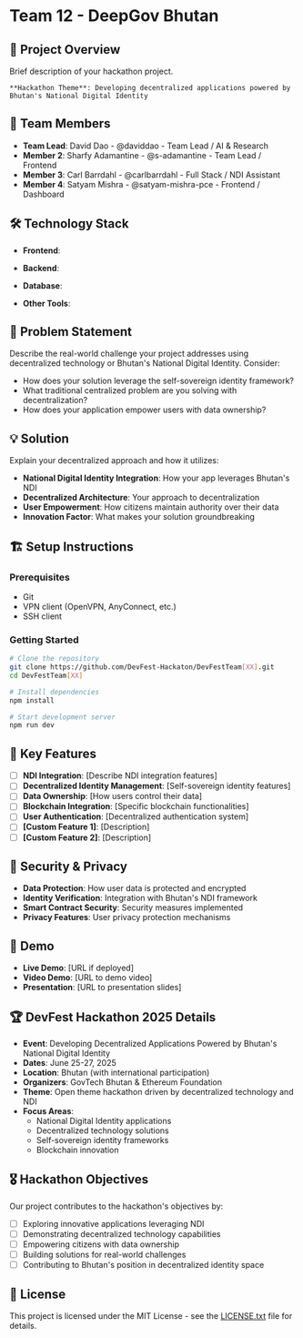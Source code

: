 # Team 12 - DeepGov Bhutan

## 🚀 Project Overview
Brief description of your hackathon project.

    **Hackathon Theme**: Developing decentralized applications powered by Bhutan's National Digital Identity

## 👥 Team Members
- **Team Lead**: David Dao - @daviddao - Team Lead / AI & Research
- **Member 2**: Sharfy Adamantine - @s-adamantine - Team Lead / Frontend
- **Member 3**: Carl Barrdahl - @carlbarrdahl - Full Stack / NDI Assistant
- **Member 4**: Satyam Mishra - @satyam-mishra-pce - Frontend / Dashboard

## 🛠️ Technology Stack
- **Frontend**: 

- **Backend**: 

- **Database**: 

- **Other Tools**: 


## 🎯 Problem Statement
Describe the real-world challenge your project addresses using decentralized technology or Bhutan's National Digital Identity. Consider:
- How does your solution leverage the self-sovereign identity framework?
- What traditional centralized problem are you solving with decentralization?
- How does your application empower users with data ownership?

## 💡 Solution
Explain your decentralized approach and how it utilizes:
- **National Digital Identity Integration**: How your app leverages Bhutan's NDI
- **Decentralized Architecture**: Your approach to decentralization
- **User Empowerment**: How citizens maintain authority over their data
- **Innovation Factor**: What makes your solution groundbreaking

## 🏗️ Setup Instructions

### Prerequisites
- Git
- VPN client (OpenVPN, AnyConnect, etc.)
- SSH client

### Getting Started
```bash
# Clone the repository
git clone https://github.com/DevFest-Hackaton/DevFestTeam[XX].git
cd DevFestTeam[XX]

# Install dependencies
npm install

# Start development server
npm run dev
```

## 🌟 Key Features
- [ ] **NDI Integration**: [Describe NDI integration features]
- [ ] **Decentralized Identity Management**: [Self-sovereign identity features]
- [ ] **Data Ownership**: [How users control their data]
- [ ] **Blockchain Integration**: [Specific blockchain functionalities]
- [ ] **User Authentication**: [Decentralized authentication system]
- [ ] **[Custom Feature 1]**: [Description]
- [ ] **[Custom Feature 2]**: [Description]

## 🔐 Security & Privacy
- **Data Protection**: How user data is protected and encrypted
- **Identity Verification**: Integration with Bhutan's NDI framework
- **Smart Contract Security**: Security measures implemented
- **Privacy Features**: User privacy protection mechanisms

## 📱 Demo
- **Live Demo**: [URL if deployed]
- **Video Demo**: [URL to demo video]
- **Presentation**: [URL to presentation slides]

## 🏆 DevFest Hackathon 2025 Details
- **Event**: Developing Decentralized Applications Powered by Bhutan's National Digital Identity
- **Dates**: June 25-27, 2025
- **Location**: Bhutan (with international participation)
- **Organizers**: GovTech Bhutan & Ethereum Foundation
- **Theme**: Open theme hackathon driven by decentralized technology and NDI
- **Focus Areas**: 
  - National Digital Identity applications
  - Decentralized technology solutions
  - Self-sovereign identity frameworks
  - Blockchain innovation

## 🎖️ Hackathon Objectives
Our project contributes to the hackathon's objectives by:
- [ ] Exploring innovative applications leveraging NDI
- [ ] Demonstrating decentralized technology capabilities
- [ ] Empowering citizens with data ownership
- [ ] Building solutions for real-world challenges
- [ ] Contributing to Bhutan's position in decentralized identity space

## 📄 License
This project is licensed under the MIT License - see the [LICENSE.txt](LICENSE.txt) file for details.
